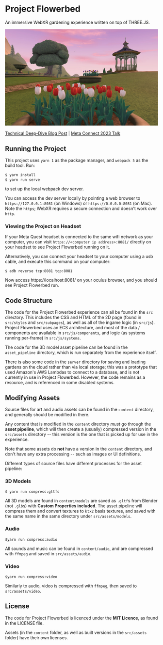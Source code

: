 # Project Flowerbed

An immersive WebXR gardening experience written on top of THREE.JS.

![Project Flowerbed Screenshot](./content/images/landing-page/screenshot1.jpg)

[Technical Deep-Dive Blog Post](https://developer.oculus.com/blog/project-flowerbed-a-webxr-case-study/) | [Meta Connect 2023 Talk](https://metaconnect.com/en-us/program/fbc029)

## Running the Project

This project uses `yarn 1` as the package manager, and `webpack 5` as the build tool. Run:

```
$ yarn install
$ yarn run serve
```

to set up the local webpack dev server.

You can access the dev server locally by pointing a web browser to `https://127.0.0.1:8081` (on Windows) or `https://0.0.0.0:8081` (on Mac). Note the `https`; WebXR requires a secure connection and doesn't work over `http`.

### Viewing the Project on Headset

If your Meta Quest headset is connected to the same wifi network as your computer, you can visit `https://<computer ip address>:8081/` directly on your headset to see Project Flowerbed running on it.

Alternatively, you can connect your headset to your computer using a usb cable, and execute this command on your computer:
```
$ adb reverse tcp:8081 tcp:8081
```

Now access https://localhost:8081/ on your oculus browser, and you should see Project Flowerbed run.

## Code Structure

The code for the Project Flowerbed experience can all be found in the `src` directory. This includes the CSS and HTML of the 2D page (found in `src/styles` and `src/subpages`), as well as all of the ingame logic (in `src/js`). Project Flowerbed uses an ECS architecture, and most of the data / components are available in `src/js/components`, and logic (as systems running per-frame) in `src/js/systems`.

The code for the 3D model asset pipeline can be found in the `asset_pipeline` directory, which is run separately from the experience itself.

There is also some code in the `server` directory for saving and loading gardens on the cloud rather than via local storage; this was a prototype that used Amazon's AWS Lambdas to connect to a database, and is not currently in use in Project Flowerbed. However, the code remains as a resource, and is referenced in some disabled systems.

## Modifying Assets

Source files for art and audio assets can be found in the `content` directory, and generally should be modified in there.

Any content that is modified in the `content` directory _must_ go through the **asset pipeline**, which will then create a (usually) compressed version in the `src/assets` directory -- this version is the one that is picked up for use in the experience.

Note that some assets do **not** have a version in the `content` directory, and don't have any extra processing -- such as images or UI definitions.

Different types of source files have different processes for the asset pipeline:

### 3D Models

```
$ yarn run compress:gltfs
```

All 3D models are found in `content/models` are saved as `.gltf`s from Blender (not `.glb`s) with **Custom Properties included**. The asset pipeline will compress them and convert textures to `ktx2` basis textures, and saved with the same name in the same directory under `src/assets/models`.

### Audio

```
$yarn run compress:audio
```

All sounds and music can be found in `content/audio`, and are compressed with `ffmpeg` and saved in `src/assets/audio`.

### Video

```
$yarn run compress:video
```

Similarly to audio, video is compressed with `ffmpeg`, then saved to `src/assets/video`.

## License

The code for Project Flowerbed is licenced under the **MIT Licence**, as found in the LICENSE file.

Assets (in the `content` folder, as well as built versions in the `src/assets` folder) have their own licenses.

